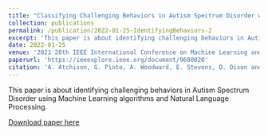 ```yaml
---
title: "Classifying Challenging Behaviors in Autism Spectrum Disorder with Word Embeddings"
collection: publications
permalink: /publication/2022-01-25-IdentifyingBehaviors-2
excerpt: 'This paper is about identifying challenging behaviors in Autism Spectrum Disorder using Machine Learning algorithms and Natural Language Processing'
date: 2022-01-25
venue: '2021 20th IEEE International Conference on Machine Learning and Applications (ICMLA)'
paperurl: 'https://ieeexplore.ieee.org/document/9680020'
citation: 'A. Atchison, G. Pinto, A. Woodward, E. Stevens, D. Dixon and E. Linstead, "Classifying Challenging Behaviors in Autism Spectrum Disorder with Word Embeddings," 2021 20th IEEE International Conference on Machine Learning and Applications (ICMLA), 2021, pp. 1325-1332, doi: 10.1109/ICMLA52953.2021.00215.'
---
```

This paper is about identifying challenging behaviors in Autism Spectrum Disorder using Machine Learning algorithms and Natural Language Processing.

[Download paper here](http://gabbypinto.github.io/files/ChallengingBehaviorsClassification.pdf)

<!-- <a href="username.github.io/folder/document.pdf" target="_blank">PDF.</a> -->
<!-- Recommended citation: A. Atchison, G. Pinto, A. Woodward, E. Stevens, D. Dixon and E. Linstead, "Classifying Challenging Behaviors in Autism Spectrum Disorder with Word Embeddings," 2021 20th IEEE International Conference on Machine Learning and Applications (ICMLA), 2021, pp. 1325-1332, doi: 10.1109/ICMLA52953.2021.00215. -->
